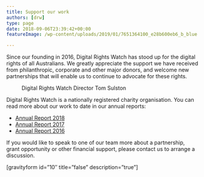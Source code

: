 ```yaml
---
title: Support our work
authors: [drw]
type: page
date: 2018-09-06T23:39:42+00:00
featureImage: /wp-content/uploads/2019/01/7651364100_e28b600eb6_b_blue.jpg

---
```

Since our founding in 2016, Digital Rights Watch has stood up for the digital rights of all Australians. We greatly appreciate the support we have received from philanthropic, corporate and other major donors, and welcome new partnerships that will enable us to continue to advocate for these rights.<figure class="wp-block-embed-youtube wp-block-embed is-type-video is-provider-youtube wp-embed-aspect-16-9 wp-has-aspect-ratio">

<div class="wp-block-embed__wrapper">
</div><figcaption>Digital Rights Watch Director Tom Sulston</figcaption></figure>

Digital Rights Watch is a nationally registered charity organisation. You can read more about our work to date in our annual reports:

  * [Annual Report 2018][1]
  * [Annual Report 2017][2]
  * [Annual Report 2016][3]

<p style="text-align:left">
  If you would like to speak to one of our team more about a partnership, grant opportunity or other financial support, please contact us to arrange a discussion.
</p>

[gravityform id=&#8221;10&#8243; title=&#8221;false&#8221; description=&#8221;true&#8221;]

 [1]: https://digitalrightswatch.org.au/2018-annual-report/
 [2]: https://digitalrightswatch.org.au/2017-annual-report/
 [3]: https://digitalrightswatch.org.au/2016-annual-report/
